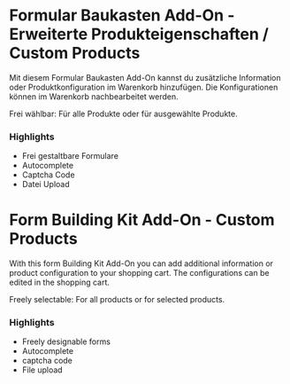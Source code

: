 # Formular Baukasten Add-On - Erweiterte Produkteigenschaften / Custom Products

Mit diesem Formular Baukasten Add-On kannst du zusätzliche Information 
oder Produktkonfiguration im Warenkorb hinzufügen. Die Konfigurationen 
können im Warenkorb nachbearbeitet werden.

Frei wählbar: Für alle Produkte oder für ausgewählte Produkte.

### Highlights

- Frei gestaltbare Formulare
- Autocomplete
- Captcha Code
- Datei Upload

# Form Building Kit Add-On - Custom Products

With this form Building Kit Add-On you can add additional information 
or product configuration to your shopping cart. The configurations can 
be edited in the shopping cart.

Freely selectable: For all products or for selected products.

### Highlights

- Freely designable forms
- Autocomplete
- captcha code
- File upload
